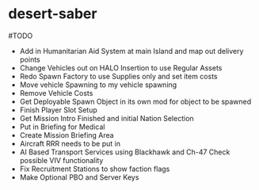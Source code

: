 # desert-saber


#TODO
- Add in Humanitarian Aid System at main Island and map out delivery points
- Change Vehicles out on HALO Insertion to use Regular Assets
- Redo Spawn Factory to use Supplies only and set item costs
- Move vehicle Spawning to my vehicle spawning
- Remove Vehicle Costs
- Get Deployable Spawn Object in its own mod for object to be spawned
- Finish Player Slot Setup
- Get Mission Intro Finished and initial Nation Selection
- Put in Briefing for Medical 
- Create Mission Briefing Area
- Aircraft RRR needs to be put in
- AI Based Transport Services using Blackhawk and Ch-47 Check possible VIV functionality
- Fix Recruitment Stations to show faction flags
- Make Optional PBO and Server Keys
